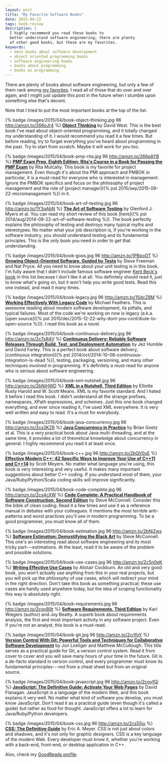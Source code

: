```yaml
---
layout: post
title: "My Favorite Software Books"
date: 2015-04-22
tags: book-review
description: |
  I highly recommend you read these books to
  better understand software engineering; there are plenty
  of other good books, but these are my favorites.
keywords:
  - best books about software development
  - object oriented programming books
  - software engineering books
  - books about programming
  - books on programming
---
```


There are plenty of books about software engineering, but only a few of them rank
among
[my favorites](http://astore.amazon.com/yegor256com-20). I read all of those that do over and over again, and I might
just update this post in the future when I stumble upon something else that's decent.

<!--more-->

Note that I tried to put the most important books at the top of the list.

{% badge /images/2015/04/book-object-thinking.jpg 96 http://amzn.to/266oJr4 %}
[**Object Thinking**](http://amzn.to/266oJr4)
by David West.
This is the best book I've read about object-oriented
programming, and it totally changed my understanding of it. I would
recommend you read it a few times. But before reading, try to forget everything
you've heard about programming in the past. Try to start from scratch. Maybe it will
work for you too.

{% badge /images/2015/04/book-pmp-rita.jpg 96 http://amzn.to/266pAYB %}
[**PMP Exam Prep, Eighth Edition: Rita's Course in a Book for Passing the PMP Exam**](http://amzn.to/266pAYB)
by Rita Mulcahy.
This book is my favorite for project management. Even though it's about the
PMI approach and PMBOK in particular, it is a must-read for everyone who
is interested in management. Ignore the PMBOK specifics and focus on
the philosophy of project management and the role of
[project manager]({% pst 2015/sep/2015-09-22-micromanagement %}) in it.

{% badge /images/2015/04/book-art-of-testing.jpg 96 http://amzn.to/1Y3qAbN %}
[**The Art of Software Testing**](http://amzn.to/1Y3qAbN)
by Glenford J. Myers et al.
You can read my short review of this book [here]({% pst 2014/aug/2014-08-22-art-of-software-testing %}).
The book perfectly explains the philosophy of testing and destroys
many typical myths and stereotypes. No matter what your job description is,
if you're working in the software industry, you should understand testing
and its fundamental principles. This is the only book you need in order to
get that understanding.

{% badge /images/2015/04/book-goos.jpg 96 http://amzn.to/1PBpoDT %}
[**Growing Object-Oriented Software, Guided by Tests**](http://amzn.to/1PBpoDT)
by Steve Freeman and Nat Pryce.
All you need to know about your unit testing is in this book. I'm fully aware
that I didn't include famous software engineer
[Kent Beck's book](http://amzn.to/1Y3pE7g)
in this list because I don't like it at all. You definitely should read
it, just to know what's going on, but it won't help you write good tests.
Read this one instead, and read it many times.

{% badge /images/2015/04/book-legacy.jpg 96 http://amzn.to/1SdcZ8M %}
[**Working Effectively With Legacy Code**](http://amzn.to/1SdcZ8M)
by Michael Feathers.
This is awesome reading about modern software development, its pitfalls, and
typical failures. Most of the code we're working on now is legacy
(a.k.a. [open source]({% pst 2015/dec/2015-12-22-why-dont-you-contribute-to-open-source %})).
I read this book as a novel.

{% badge /images/2015/04/book-continuous-delivery.jpg 96 http://amzn.to/2c7sR4V %}
[**Continuous Delivery: Reliable Software Releases Through Build, Test, and Deployment Automation**](http://amzn.to/2c7sR4V)
by Jez Humble and David Farley.
This is a perfect book about software delivery,
[continuous integration]({% pst 2014/oct/2014-10-08-continuous-integration-is-dead %}),
testing, packaging, versioning, and many other techniques involved in programming.
It's definitely a must-read for anyone who is serious about software engineering.

{% badge /images/2015/04/book-xml-nutshell.jpg 96 http://amzn.to/2bNiHWD %}
[**XML in a Nutshell, Third Edition**](http://amzn.to/2bNiHWD)
by Elliotte Rusty Harold and W. Scott Means.
XML is my favorite standard. And I hated it before I read this book. I didn't
understand all the strange prefixes, namespaces, XPath expressions, and
schemes. Just this one book changed everything, and ever since reading it, I've used XML
everywhere. It is very well written and easy to read. It's a must for everybody.

{% badge /images/2015/04/book-java-concurrency.jpg 96 http://amzn.to/2cs3KZR %}
[**Java Concurrency in Practice**](http://amzn.to/2cs3KZR)
by Brian Goetz et al.
This is a very practical book about Java multi-threading, and at the same time,
it provides a lot of theoretical knowledge about concurrency in general. I highly
recommend you read it at least once.

{% badge /images/2015/04/book-c++.jpg 96 http://amzn.to/2bQV0uE %}
[**Effective Modern C++: 42 Specific Ways to Improve Your Use of C++11 and C++14**](http://amzn.to/2bQV0uE)
by Scott Meyers.
No matter what language you're using, this book is very interesting and
very useful. It makes many important suggestions about better C++ coding. If
you understand most of them, your Java/Ruby/Python/Scala coding skills will
improve significantly.

{% badge /images/2015/04/book-code-complete.jpg 96 http://amzn.to/2cs4cXW %}
[**Code Complete: A Practical Handbook of Software Construction, Second Edition**](http://amzn.to/2cs4cXW)
by Steve McConnell.
Consider this the bible of clean coding. Read it a few times and use it as a reference
manual in debates with your colleagues. It mentions the most terrible anti-patterns
and worst practices you'll see in modern programming. To be a good programmer,
you must know all of them.

{% badge /images/2015/04/book-estimation.jpg 96 http://amzn.to/2bNiZws %}
[**Software Estimation: Demystifying the Black Art**](http://amzn.to/2bNiZws)
by Steve McConnell.
This one's an interesting read about software engineering and its most tricky part---estimations.
At the least, read it to be aware of the problem and possible solutions.

{% badge /images/2015/04/book-use-cases.jpg 96 http://amzn.to/2c5n0eK %}
[**Writing Effective Use Cases**](http://amzn.to/2c5n0eK)
by Alistair Cockburn.
An old and very good book, you won't actually use anything from this in your
real projects, but you will pick up the philosophy of use cases, which will
redirect your mind in the right direction. Don't take this book as something
practical; these use cases are hardly used anywhere today, but the idea of
scoping functionality this way is absolutely right.

{% badge /images/2015/04/book-requirements.jpg 96 http://amzn.to/2cgyB9t %}
[**Software Requirements, Third Edition**](http://amzn.to/2cgyB9t)
by Karl Wiegers (author) and Joy Beatty.
A superb book about requirements analysis, the first and most important
activity in any software project. Even if you're not an analyst, this book
is a must-read.

{% badge /images/2015/04/book-git.jpg 96 http://amzn.to/2crIfoY %}
[**Version Control With Git: Powerful Tools and Techniques for Collaborative Software Development**](http://amzn.to/2crIfoY)
by Jon Loeliger and Matthew McCullough.
This title serves as a practical guide for Git, a version control system. Read it from
cover to cover and you will save many hours of your time in the future.
Git is a de-facto standard in version control, and every programmer must
know its fundamental principles---not from a cheat sheet but from an original source.

{% badge /images/2015/04/book-javascript.jpg 96 http://amzn.to/2cgyfQj %}
[**JavaScript: The Definitive Guide: Activate Your Web Pages**](http://amzn.to/2cgyfQj)
by David Flanagan.
JavaScript is a language of the modern Web, and this book explains it very well.
No matter what kind of software you develop, you must know JavaScript. Don't read
it as a practical guide (even though it's called a guide) but rather as
food for thought. JavaScript offers a lot to learn for Java/Ruby/Python developers.

{% badge /images/2015/04/book-css.jpg 96 http://amzn.to/2cs55ju %}
[**CSS: The Definitive Guide**](http://amzn.to/2cs55ju)
by Eric A. Meyer.
CSS is not just about colors and shadows, and it's not only for graphic designers.
CSS is a key language of the modern Web. Every developer must know it, whether
you're working with a back-end, front-end, or desktop application in C++.

Also, check my [GoodReads profile](https://www.goodreads.com/user/show/54072702-yegor-bugayenko).
